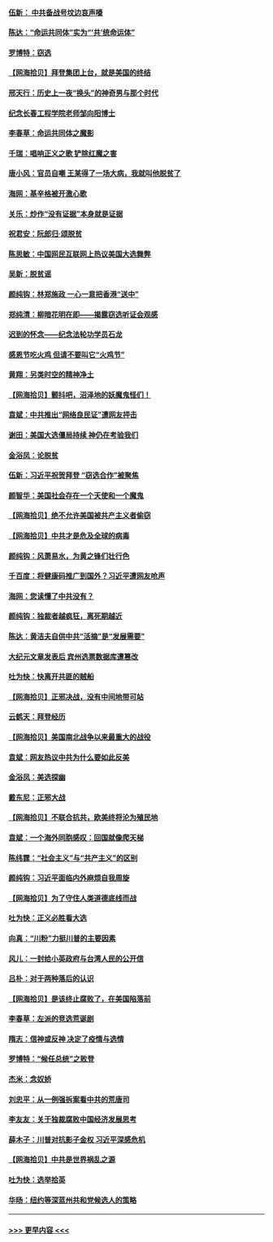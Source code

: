 #### [伍新： 中共备战号坟边哀声嚎](../pages/nsc993/n12593086.md?t=12031751) 
#### [陈达：“命运共同体”实为“‘共’统命运体”](../pages/nsc993/n12590865.md?t=12031751) 
#### [罗博特：窃选](../pages/nsc993/n12590619.md?t=12031751) 
#### [【网海拾贝】拜登集团上台，就是美国的终结](../pages/nsc993/n12589725.md?t=12031751) 
#### [邢天行：历史上一夜“换头”的神奇男与那个时代](../pages/nsc993/n12589424.md?t=12031751) 
#### [纪念长春工程学院老师邹向阳博士](../pages/nsc993/n12585390.md?t=12031751) 
#### [李春草：命运共同体之魔影](../pages/nsc993/n12585026.md?t=12031751) 
#### [千瑞：唱响正义之歌 铲除红魔之害](../pages/nsc993/n12585002.md?t=12031751) 
#### [唐小风：官员自嘲 王某得了一场大病，我就叫他脱贫了](../pages/nsc993/n12584981.md?t=12031751) 
#### [海网：基辛格被开激心歌](../pages/nsc993/n12584946.md?t=12031751) 
#### [关乐：炒作“没有证据”本身就是证据](../pages/nsc993/n12583146.md?t=12031751) 
#### [祝君安：阮郎归‧颂脱贫](../pages/nsc993/n12583119.md?t=12031751) 
#### [陈思敏：中国网民互联网上热议美国大选舞弊](../pages/nsc993/n12582845.md?t=12031751) 
#### [吴新：脱贫谣](../pages/nsc993/n12580839.md?t=12031751) 
#### [颜纯钩：林郑施政 一心一意把香港“送中”](../pages/nsc993/n12580805.md?t=12031751) 
#### [郑纯清：柳暗花明在即——揭露窃选听证会观感](../pages/nsc993/n12580795.md?t=12031751) 
#### [迟到的怀念——纪念法轮功学员石龙](../pages/nsc993/n12580245.md?t=12031751) 
#### [感恩节吃火鸡  但请不要叫它“火鸡节”](../pages/nsc993/n12580252.md?t=12031751) 
#### [黄翔：另类时空的精神净土](../pages/nsc993/n12578638.md?t=12031751) 
#### [【网海拾贝】颤抖吧，沼泽地的妖魔鬼怪们！](../pages/nsc993/n12578552.md?t=12031751) 
#### [袁斌：中共推出“网络良民证”遭网友抨击](../pages/nsc993/n12578511.md?t=12031751) 
#### [谢田：美国大选僵局持续 神仍在考验我们](../pages/nsc993/n12577432.md?t=12031751) 
#### [金浴凤：论脱贫](../pages/nsc993/n12576386.md?t=12031751) 
#### [伍新：习近平祝贺拜登 “窃选合作”被聚焦](../pages/nsc993/n12576358.md?t=12031751) 
#### [颜智华：美国社会存在一个天使和一个魔鬼](../pages/nsc993/n12574299.md?t=12031751) 
#### [【网海拾贝】绝不允许美国被共产主义者偷窃](../pages/nsc993/n12573396.md?t=12031751) 
#### [【网海拾贝】中共才是危及全球的病毒](../pages/nsc993/n12571204.md?t=12031751) 
#### [颜纯钩：风萧易水，为黄之锋们壮行色](../pages/nsc993/n12571487.md?t=12031751) 
#### [千百度：将健康码推广到国外？习近平遭网友呛声](../pages/nsc993/n12570808.md?t=12031751) 
#### [海网：您读懂了中共没有？](../pages/nsc993/n12570487.md?t=12031751) 
#### [颜纯钩：独裁者越疯狂，离死期越近](../pages/nsc993/n12569055.md?t=12031751) 
#### [陈达：黄洁夫自供中共“活摘”是“发展需要”](../pages/nsc993/n12568541.md?t=12031751) 
#### [大纪元文章发表后 宾州选票数据库遭篡改](../pages/nsc993/n12568105.md?t=12031751) 
#### [吐为快：快离开共匪的贼船](../pages/nsc993/n12568462.md?t=12031751) 
#### [【网海拾贝】正邪决战，没有中间地带可站](../pages/nsc993/n12568439.md?t=12031751) 
#### [云鹤天：拜登经历](../pages/nsc993/n12567294.md?t=12031751) 
#### [【网海拾贝】美国南北战争以来最重大的战役](../pages/nsc993/n12567247.md?t=12031751) 
#### [袁斌：网友热议中共为什么要如此反美](../pages/nsc993/n12567162.md?t=12031751) 
#### [金浴凤：美选探幽](../pages/nsc993/n12567147.md?t=12031751) 
#### [戴东尼：正邪大战](../pages/nsc993/n12567033.md?t=12031751) 
#### [【网海拾贝】不联合抗共，欧美终将沦为殖民地](../pages/nsc993/n12565068.md?t=12031751) 
#### [袁斌：一个海外同胞感叹：回国就像爬天梯](../pages/nsc993/n12564986.md?t=12031751) 
#### [陈纬霆：“社会主义”与“共产主义”的区别](../pages/nsc993/n12562417.md?t=12031751) 
#### [颜纯钩：习近平面临内外麻烦自我周旋](../pages/nsc993/n12563356.md?t=12031751) 
#### [【网海拾贝】为了守住人类道德底线而战](../pages/nsc993/n12562542.md?t=12031751) 
#### [吐为快：正义必胜看大选](../pages/nsc993/n12561967.md?t=12031751) 
#### [向真：“川粉”力挺川普的主要因素](../pages/nsc993/n12560774.md?t=12031751) 
#### [风儿：一封给小英政府与台湾人民的公开信](../pages/nsc993/n12560581.md?t=12031751) 
#### [吕朴：对于两种落后的认识](../pages/nsc993/n12560492.md?t=12031751) 
#### [【网海拾贝】是该终止腐败了，在美国陷落前](../pages/nsc993/n12559936.md?t=12031751) 
#### [李春草：左派的竞选荒诞剧](../pages/nsc993/n12558380.md?t=12031751) 
#### [隋志：信神或反神 决定了疫情与选情](../pages/nsc993/n12558255.md?t=12031751) 
#### [罗博特：“候任总统”之败登](../pages/nsc993/n12558189.md?t=12031751) 
#### [杰米：念奴娇](../pages/nsc993/n12558174.md?t=12031751) 
#### [刘忠平：从一例强拆案看中共的荒唐司](../pages/nsc993/n12558036.md?t=12031751) 
#### [李友友：关于独裁腐败中国经济发展思考](../pages/nsc993/n12558004.md?t=12031751) 
#### [薛木子：川普对抗影子金权 习近平深感危机](../pages/nsc993/n12557342.md?t=12031751) 
#### [【网海拾贝】中共是世界祸乱之源](../pages/nsc993/n12555353.md?t=12031751) 
#### [吐为快：选举拾英](../pages/nsc993/n12555041.md?t=12031751) 
#### [华旸：纽约等深蓝州共和党候选人的策略](../pages/nsc993/n12554309.md?t=12031751) 

----
#### [ >>> 更早内容 <<< ](../indexes/nsc993-earlier.md)
